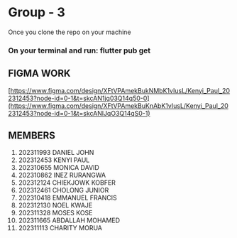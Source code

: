 # Group - 3
Once you clone the repo on your machine
### On your terminal and run: flutter pub get

## FIGMA WORK

[https://www.figma.com/design/XFtVPAmekBukNMbK1vIusL/Kenyi_Paul_202312453?node-id=0-1&t=skcAN1jq03Q14q50-0](https://www.figma.com/design/XFtVPAmekBuKnAbK1vIusL/Kenyi_Paul_202312453?node-id=0-1&t=skcANlJqO3Q14qS0-1)

## MEMBERS

1. 202311993 DANIEL JOHN
2. 202312453 KENYI PAUL
3. 202310655 MONICA DAVID
4. 202310862 INEZ RURANGWA
5. 202312124 CHIEKJOWK KOBFER
6. 202312461 CHOLONG JUNIOR
7. 202310418 EMMANUEL FRANCIS
8. 202312130 NOEL KWAJE
9. 202311328 MOSES KOSE
10. 202311665 ABDALLAH MOHAMED
11. 202311113 CHARITY MORUA
